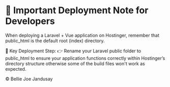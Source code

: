 # 🚀 Important Deployment Note for Developers
When deploying a Laravel + Vue application on Hostinger, remember that public_html is the default root (index) directory.

🔹 Key Deployment Step:
👉 Rename your Laravel public folder to public_html to ensure your application functions correctly within Hostinger’s directory structure otherwise some of the build files won't work as expected.

© Bellie Joe Jandusay